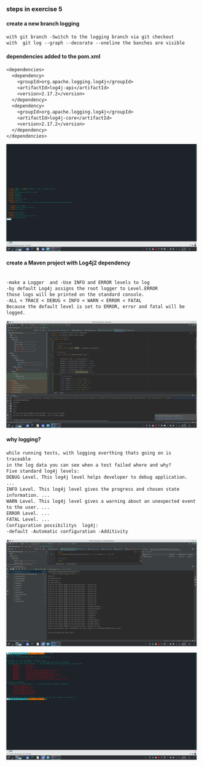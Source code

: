 ### steps in exercise 5
#### create a new branch logging
```
with git branch -Switch to the logging branch via git checkout
with  git log --graph --decorate --oneline the banches are visible
```
#### dependencies added to the pom.xml
```
<dependencies>
  <dependency>
    <groupId>org.apache.logging.log4j</groupId>
    <artifactId>log4j-api</artifactId>
    <version>2.17.2</version>
  </dependency>
  <dependency>
    <groupId>org.apache.logging.log4j</groupId>
    <artifactId>log4j-core</artifactId>
    <version>2.17.2</version>
  </dependency>
</dependencies>

```
![ex5_1](resorces/images/ex5_1.png)
#### create  a Maven project with Log4j2 dependency
```
 
-make a Logger  and -Use INFO and ERROR levels to log 
-by default Log4j assigns the root logger to Level.ERROR
those logs will be printed on the standard console.
-ALL < TRACE < DEBUG < INFO < WARN < ERROR < FATAL 
Because the default level is set to ERROR, error and fatal will be logged.
```
![ex5_2](resorces/images/ex5_2.png)

#### why logging?
```
while running tests, with logging everthing thats going on is traceable 
in the log data you can see when a test failed where and why? 
Five standard log4j levels:
DEBUG Level. This log4j level helps developer to debug application. ...
INFO Level. This log4j level gives the progress and chosen state information. ...
WARN Level. This log4j level gives a warning about an unexpected event to the user. ...
ERROR Level. ...
FATAL Level. ...
Configuration possibilitys  log4j:
-default -Automatic configuration -Additivity
```
![ex5_3](resorces/images/ex5_3.png)

![ex5_4](resorces/images/ex5_4.png)
